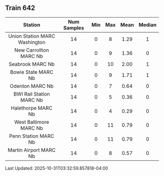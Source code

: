 ## Train 642

| Station | Num Samples | Min | Max | Mean | Median |
| :-----: | :---------: | :-: | :-: | :--: | :----: |
| Union Station MARC Washington | 14 | 0 | 8 | 1.29 | 1 |
| New Carrollton MARC Nb | 14 | 0 | 9 | 1.36 | 0 |
| Seabrook MARC Nb | 14 | 0 | 10 | 2.00 | 1 |
| Bowie State MARC Nb | 14 | 0 | 9 | 1.71 | 1 |
| Odenton MARC Nb | 14 | 0 | 7 | 0.64 | 0 |
| BWI Rail Station MARC Nb | 14 | 0 | 5 | 0.36 | 0 |
| Halethorpe MARC Nb | 14 | 0 | 4 | 0.29 | 0 |
| West Baltimore MARC Nb | 14 | 0 | 11 | 0.79 | 0 |
| Penn Station MARC Nb | 14 | 0 | 11 | 0.79 | 0 |
| Martin Airport MARC Nb | 14 | 0 | 8 | 0.57 | 0 |


Last Updated: 2025-10-31T03:32:59.857818-04:00